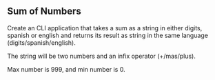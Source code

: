 ## Sum of Numbers 

Create an CLI application that takes a sum as a string in either digits, spanish or english and returns its result as string in the same language (digits/spanish/english).

The string will be two numbers and an infix operator (+/mas/plus).

Max number is 999, and min number is 0.
